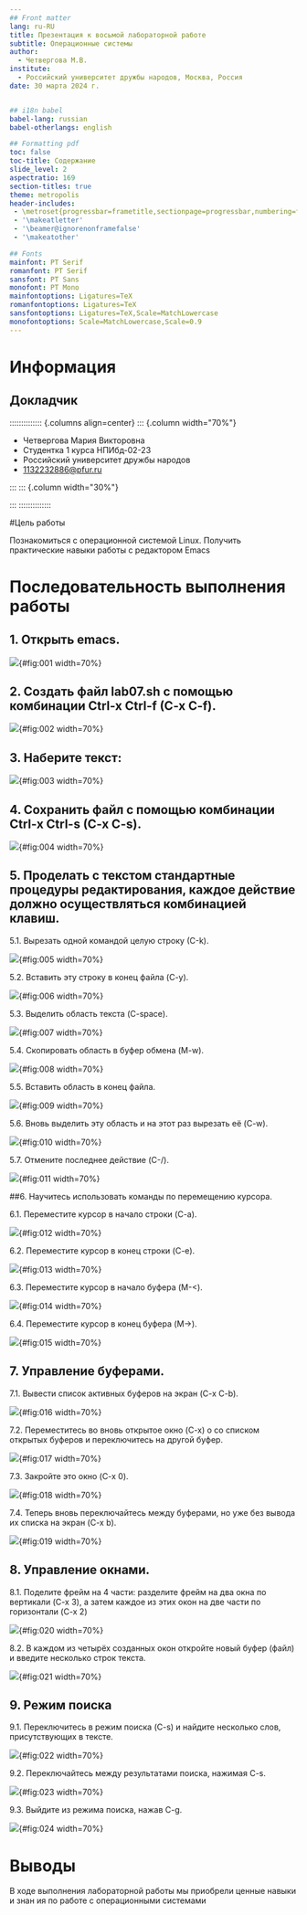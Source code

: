 ```yaml
---
## Front matter
lang: ru-RU
title: Презентация к восьмой лабораторной работе 
subtitle: Операционные системы
author:
  - Четвергова М.В.
institute:
  - Российский университет дружбы народов, Москва, Россия
date: 30 марта 2024 г.


## i18n babel
babel-lang: russian
babel-otherlangs: english

## Formatting pdf
toc: false
toc-title: Содержание
slide_level: 2
aspectratio: 169
section-titles: true
theme: metropolis
header-includes:
 - \metroset{progressbar=frametitle,sectionpage=progressbar,numbering=fraction}
 - '\makeatletter'
 - '\beamer@ignorenonframefalse'
 - '\makeatother'

## Fonts
mainfont: PT Serif
romanfont: PT Serif
sansfont: PT Sans
monofont: PT Mono
mainfontoptions: Ligatures=TeX
romanfontoptions: Ligatures=TeX
sansfontoptions: Ligatures=TeX,Scale=MatchLowercase
monofontoptions: Scale=MatchLowercase,Scale=0.9
---
```


# Информация

## Докладчик

:::::::::::::: {.columns align=center}
::: {.column width="70%"}

  
  * Четвергова Мария Викторовна
  * Студентка 1 курса НПИбд-02-23
  * Российский университет дружбы народов
  * 1132232886@pfur.ru

:::
::: {.column width="30%"}


:::
::::::::::::::

#Цель работы

Познакомиться с операционной системой Linux. Получить практические навыки работы с редактором Emacs

# Последовательность выполнения работы

## 1. Открыть emacs.

![   ](image/1.png){#fig:001 width=70%}

## 2. Создать файл lab07.sh с помощью комбинации Ctrl-x Ctrl-f (C-x C-f). 

![   ](image/2.png){#fig:002 width=70%}


## 3. Наберите текст:

![   ](image/3.png){#fig:003 width=70%}

## 4. Сохранить файл с помощью комбинации Ctrl-x Ctrl-s (C-x C-s).


![   ](image/4.png){#fig:004 width=70%}

## 5. Проделать с текстом стандартные процедуры редактирования, каждое действие должно осуществляться комбинацией клавиш.

5.1. Вырезать одной командой целую строку (С-k).

![   ](image/5.1.png){#fig:005 width=70%}

5.2. Вставить эту строку в конец файла (C-y).

![   ](image/5.2.png){#fig:006 width=70%}

5.3. Выделить область текста (C-space).

![   ](image/5.3.png){#fig:007 width=70%}

5.4. Скопировать область в буфер обмена (M-w).

![   ](image/5.4.png){#fig:008 width=70%}

5.5. Вставить область в конец файла.

![   ](image/5.5.png){#fig:009 width=70%}

5.6. Вновь выделить эту область и на этот раз вырезать её (C-w).

![   ](image/5.6.png){#fig:010 width=70%}

5.7. Отмените последнее действие (C-/).

![   ](image/5.7.png){#fig:011 width=70%}

##6. Научитесь использовать команды по перемещению курсора.

6.1. Переместите курсор в начало строки (C-a).

![   ](image/6.1.png){#fig:012 width=70%}

6.2. Переместите курсор в конец строки (C-e).

![   ](image/6.2.png){#fig:013 width=70%}

6.3. Переместите курсор в начало буфера (M-<).

![   ](image/6.3.png){#fig:014 width=70%}

6.4. Переместите курсор в конец буфера (M->).

![   ](image/6.4.png){#fig:015 width=70%}

## 7. Управление буферами.


7.1. Вывести список активных буферов на экран (C-x C-b).

![   ](image/7.1.png){#fig:016 width=70%}

7.2. Переместитесь во вновь открытое окно (C-x) o со списком открытых буферов и переключитесь на другой буфер.

![   ](image/7.2.png){#fig:017 width=70%}

7.3. Закройте это окно (C-x 0).

![   ](image/7.3.png){#fig:018 width=70%}

7.4. Теперь вновь переключайтесь между буферами, но уже без вывода их списка на экран (C-x b).

![   ](image/7.4.png){#fig:019 width=70%}

## 8. Управление окнами.
8.1. Поделите фрейм на 4 части: разделите фрейм на два окна по вертикали (C-x 3), а затем каждое из этих окон на две части по горизонтали (C-x 2) 

![   ](image/8.1.png){#fig:020 width=70%}

8.2. В каждом из четырёх созданных окон откройте новый буфер (файл) и введите
несколько строк текста.

![   ](image/8.2.png){#fig:021 width=70%}

## 9. Режим поиска
9.1. Переключитесь в режим поиска (C-s) и найдите несколько слов, присутствующих
в тексте.

![   ](image/9.1.png){#fig:022 width=70%}

9.2. Переключайтесь между результатами поиска, нажимая C-s.

![   ](image/9.2.png){#fig:023 width=70%}

9.3. Выйдите из режима поиска, нажав C-g.

![   ](image/9.3.png){#fig:024 width=70%}


# Выводы

В ходе выполнения лабораторной работы мы приобрели ценные навыки и знан ия по работе с операционными системами



